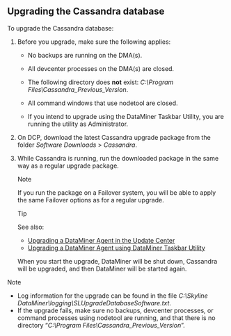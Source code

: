 ## Upgrading the Cassandra database

To upgrade the Cassandra database:

1. Before you upgrade, make sure the following applies:

    - No backups are running on the DMA(s).

    - All devcenter processes on the DMA(s) are closed.

    - The following directory does **not** exist: *C:\\Program Files\\Cassandra_Previous_Version*.

    - All command windows that use nodetool are closed.

    - If you intend to upgrade using the DataMiner Taskbar Utility, you are running the utility as Administrator.

2. On DCP, download the latest Cassandra upgrade package from the folder *Software Downloads* > *Cassandra*.

3. While Cassandra is running, run the downloaded package in the same way as a regular upgrade package.

    > [!NOTE]
    > If you run the package on a Failover system, you will be able to apply the same Failover options as for a regular upgrade.

    > [!TIP]
    > See also:
    > -  [Upgrading a DataMiner Agent in the Update Center](../DataminerAgents/Upgrading_a_DataMiner_Agent_in_the_Update_Center.md)
    > -  [Upgrading a DataMiner Agent using DataMiner Taskbar Utility](../DataminerAgents/Upgrading_a_DataMiner_Agent_using_DataMiner_Taskbar_Utility.md)

    When you start the upgrade, DataMiner will be shut down, Cassandra will be upgraded, and then DataMiner will be started again.

> [!NOTE]
> -  Log information for the upgrade can be found in the file *C:\\Skyline DataMiner\\logging\\SLUpgradeDatabaseSoftware.txt*.
> -  If the upgrade fails, make sure no backups, devcenter processes, or command processes using nodetool are running, and that there is no directory “*C:\\Program Files\\Cassandra_Previous_Version*”.
>
